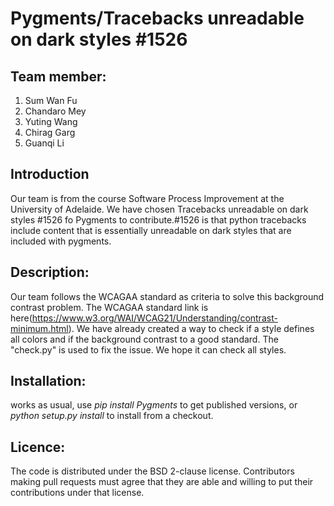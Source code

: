 # Pygments/Tracebacks unreadable on dark styles #1526
## Team member: 

   1. Sum Wan Fu
   2. Chandaro Mey
   3. Yuting Wang
   4. Chirag Garg
   5. Guanqi Li

## Introduction
  Our team is from the course Software Process Improvement at the University of Adelaide. We have chosen Tracebacks unreadable on dark styles #1526 fo Pygments to contribute.#1526 is that python tracebacks include content that is essentially unreadable on dark styles that are included with pygments. 
## Description:
  Our team follows the WCAGAA standard as criteria to solve this background contrast problem. The WCAGAA standard link is here(https://www.w3.org/WAI/WCAG21/Understanding/contrast-minimum.html). We have already created a way to check if a style defines all colors and if the background contrast to a good standard. The "check.py" is used to fix the issue. We hope it can check all styles.
## Installation:

  works as usual, use *pip install Pygments* to get published versions, or *python setup.py install* to install from a checkout.

 
## Licence:
   The code is distributed under the BSD 2-clause license. Contributors making pull requests must agree that they are able and willing to put their contributions under that license.



 
   
   
